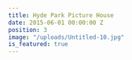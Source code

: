 ```yaml
---
title: Hyde Park Picture House
date: 2015-06-01 00:00:00 Z
position: 3
image: "/uploads/Untitled-10.jpg"
is_featured: true
---
```


